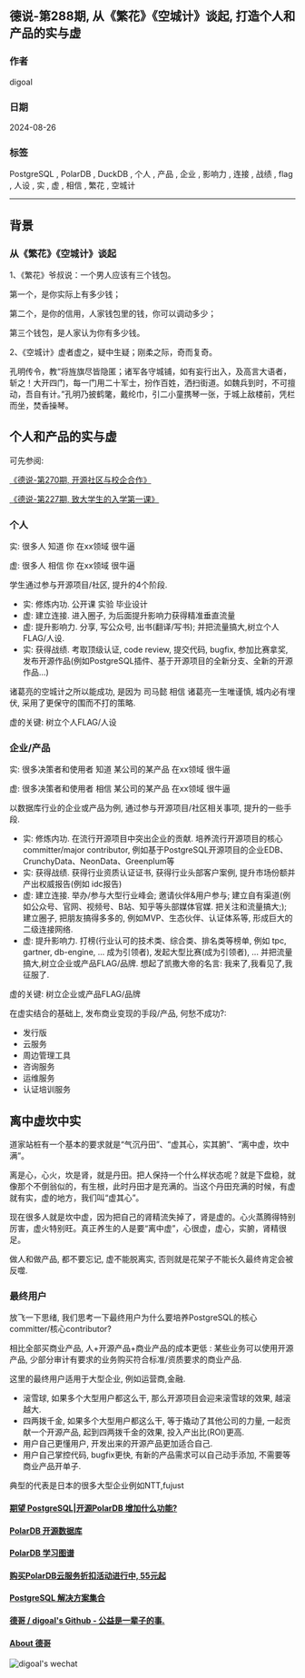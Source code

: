 ## 德说-第288期, 从《繁花》《空城计》谈起, 打造个人和产品的实与虚   
                                                                            
### 作者                                                
digoal                                                
                                                       
### 日期                                                     
2024-08-26                                                
                                                    
### 标签                                                  
PostgreSQL , PolarDB , DuckDB , 个人 , 产品 , 企业 , 影响力 , 连接 , 战绩 , flag , 人设 , 实 , 虚 , 相信 , 繁花 , 空城计       
                                                                           
----                                                    
                                                                  
## 背景    
  
### 从《繁花》《空城计》谈起    
1、《繁花》爷叔说：一个男人应该有三个钱包。  
  
第一个，是你实际上有多少钱；  
  
第二个，是你的信用，人家钱包里的钱，你可以调动多少；  
  
第三个钱包，是人家认为你有多少钱。  
  
2、《空城计》虚者虚之，疑中生疑；刚柔之际，奇而复奇。  
  
孔明传令，教“将旌旗尽皆隐匿；诸军各守城铺，如有妄行出入，及高言大语者，斩之！大开四门，每一门用二十军士，扮作百姓，洒扫街道。如魏兵到时，不可擅动，吾自有计。”孔明乃披鹤氅，戴纶巾，引二小童携琴一张，于城上敌楼前，凭栏而坐，焚香操琴。  
  
## 个人和产品的实与虚    
可先参阅:    
  
[《德说-第270期, 开源社区与校企合作》](../202311/20231130_07.md)    
  
[《德说-第227期, 致大学生的入学第一课》](../202305/20230513_01.md)    
  
### 个人  
实: 很多人 知道 你 在xx领域 很牛逼  
  
虚: 很多人 相信 你 在xx领域 很牛逼  
  
学生通过参与开源项目/社区, 提升的4个阶段.    
- 实: 修炼内功. 公开课 实验 毕业设计     
- 虚: 建立连接. 进入圈子, 为后面提升影响力获得精准垂直流量     
- 虚: 提升影响力. 分享, 写公众号, 出书(翻译/写书);  并把流量搞大,树立个人FLAG/人设.     
- 实: 获得战绩. 考取顶级认证, code review, 提交代码, bugfix, 参加比赛拿奖, 发布开源作品(例如PostgreSQL插件、基于开源项目的全新分支、全新的开源作品...)    
    
诸葛亮的空城计之所以能成功, 是因为 司马懿 相信 诸葛亮一生唯谨慎, 城内必有埋伏, 采用了更保守的围而不打的策略.    
    
虚的关键: 树立个人FLAG/人设    
  
### 企业/产品  
实: 很多决策者和使用者 知道 某公司的某产品 在xx领域 很牛逼  
  
虚: 很多决策者和使用者 相信 某公司的某产品 在xx领域 很牛逼  
  
以数据库行业的企业或产品为例, 通过参与开源项目/社区相关事项, 提升的一些手段.    
- 实: 修炼内功. 在流行开源项目中突出企业的贡献. 培养流行开源项目的核心committer/major contributor,  例如基于PostgreSQL开源项目的企业EDB、CrunchyData、NeonData、Greenplum等      
- 实: 获得战绩. 获得行业资质认证证书, 获得行业头部客户案例, 提升市场份额并产出权威报告(例如 idc报告)    
- 虚: 建立连接. 举办/参与大型行业峰会; 邀请伙伴&用户参与; 建立自有渠道(例如公众号、官网、视频号、B站、知乎等头部媒体官媒. 把关注和流量搞大;); 建立圈子, 把朋友搞得多多的, 例如MVP、生态伙伴、认证体系等, 形成巨大的二级连接网络.         
- 虚: 提升影响力. 打榜(行业认可的技术类、综合类、排名类等榜单, 例如 tpc, gartner, db-engine, ... 成为引领者), 发起大型比赛(成为引领者), ... 并把流量搞大,树立企业或产品FLAG/品牌.   想起了凯撒大帝的名言: 我来了,我看见了,我征服了.     
  
虚的关键: 树立企业或产品FLAG/品牌    
  
在虚实结合的基础上, 发布商业变现的手段/产品, 何愁不成功?:     
- 发行版  
- 云服务  
- 周边管理工具  
- 咨询服务  
- 运维服务  
- 认证培训服务  
  
## 离中虚坎中实
道家站桩有一个基本的要求就是“气沉丹田”、“虚其心，实其腑”、“离中虚，坎中满”。   
   
离是心，心火，坎是肾，就是丹田。把人保持一个什么样状态呢？就是下盘稳，就像那个不倒翁似的，有生根，此时丹田才是充满的。当这个丹田充满的时候，有虚就有实，虚的地方，我们叫“虚其心”。    
   
现在很多人就是坎中虚，因为把自己的肾精流失掉了，肾是虚的。心火蒸腾得特别厉害，虚火特别旺。真正养生的人是要“离中虚”，心很虚，虚心，实腑，肾精很足。   
   
做人和做产品, 都不要忘记, 虚不能脱离实, 否则就是花架子不能长久最终肯定会被反噬.   
  
  
### 最终用户  
放飞一下思绪, 我们思考一下最终用户为什么要培养PostgreSQL的核心committer/核心contributor?      
  
相比全部买商业产品, 人+开源产品+商业产品的成本更低 : 某些业务可以使用开源产品, 少部分审计有要求的业务购买符合标准/资质要求的商业产品.    
  
这里的最终用户适用于大型企业, 例如运营商,金融.    
- 滚雪球, 如果多个大型用户都这么干, 那么开源项目会迎来滚雪球的效果, 越滚越大.    
- 四两拨千金, 如果多个大型用户都这么干, 等于撬动了其他公司的力量, 一起贡献一个开源产品, 起到四两拨千金的效果, 投入产出比(ROI)更高.    
- 用户自己更懂用户, 开发出来的开源产品更加适合自己.    
- 用户自己掌控代码, bugfix更快, 有新的产品需求可以自己动手添加, 不需要等商业产品开单子.  
  
典型的代表是日本的很多大型企业例如NTT,fujust    
  
  
  
#### [期望 PostgreSQL|开源PolarDB 增加什么功能?](https://github.com/digoal/blog/issues/76 "269ac3d1c492e938c0191101c7238216")
  
  
#### [PolarDB 开源数据库](https://openpolardb.com/home "57258f76c37864c6e6d23383d05714ea")
  
  
#### [PolarDB 学习图谱](https://www.aliyun.com/database/openpolardb/activity "8642f60e04ed0c814bf9cb9677976bd4")
  
  
#### [购买PolarDB云服务折扣活动进行中, 55元起](https://www.aliyun.com/activity/new/polardb-yunparter?userCode=bsb3t4al "e0495c413bedacabb75ff1e880be465a")
  
  
#### [PostgreSQL 解决方案集合](../201706/20170601_02.md "40cff096e9ed7122c512b35d8561d9c8")
  
  
#### [德哥 / digoal's Github - 公益是一辈子的事.](https://github.com/digoal/blog/blob/master/README.md "22709685feb7cab07d30f30387f0a9ae")
  
  
#### [About 德哥](https://github.com/digoal/blog/blob/master/me/readme.md "a37735981e7704886ffd590565582dd0")
  
  
![digoal's wechat](../pic/digoal_weixin.jpg "f7ad92eeba24523fd47a6e1a0e691b59")
  
